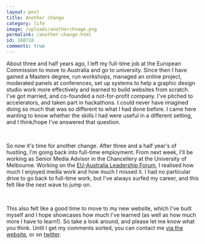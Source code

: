 ```yaml
---
layout: post
title: Another change
category: life
image: /uploads/anotherchnage.png
permalink: /another-change.html
id: 180718
comments: true
---
```



About three and half years ago, I left my full-time job at the European Commission to move to Australia and go to university. Since then I have gained a Masters degree, run workshops, managed an online project, moderated panels at conferences, set up systems to help a graphic design studio work more effectively and learned to build websites from scratch. I've got married, and co-founded a not-for-profit company. I've pitched to accelerators, and taken part in hackathons. I could never have imagined doing so much that was so different to what I had done before. I came here wanting to know whether the skills I had were useful in a different setting, and I think/hope I've answered that question.

&nbsp;

So now it's time for another change. After three and a half year's of hustling, I'm going back into full-time employment. From next week, I'll be working as Senior Media Advisor in the Chancellery at the University of Melbourne. Working on the [EU-Australia Leadership Forum](http://europeaustraliaforum.eu), I realised how much I enjoyed media work and how much I missed it. I had no particular drive to go back to full-time work, but I've always surfed my career, and this felt like the next wave to jump on.

&nbsp;

This also felt like a good time to move to my new website, which I've built myself and I hope showcases how much I've learned (as well as how much more I have to learn!). So take a look around, and please let me know what you think. Until I get my comments sorted, you can contact me [via the website](/contact.html), or on [twitter](https://twitter.com/antoniam).
